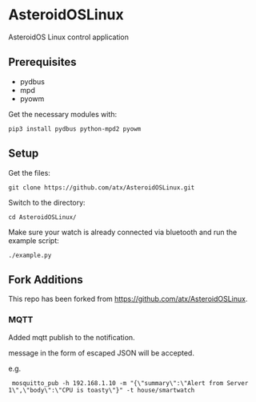 # AsteroidOSLinux
AsteroidOS Linux control application

## Prerequisites
  - pydbus
  - mpd
  - pyowm

Get the necessary modules with:

```    
pip3 install pydbus python-mpd2 pyowm
```

## Setup

Get the files:

```
git clone https://github.com/atx/AsteroidOSLinux.git
```

Switch to the directory:

```
cd AsteroidOSLinux/
```

Make sure your watch is already connected via bluetooth and run the example script:

```
./example.py
```

## Fork Additions
This repo has been forked from https://github.com/atx/AsteroidOSLinux.

### MQTT
Added mqtt publish to the notification.

message in the form of escaped JSON will be accepted.

e.g. 

`
mosquitto_pub -h 192.168.1.10 -m "{\"summary\":\"Alert from Server 1\",\"body\":\"CPU is toasty\"}" -t house/smartwatch`
